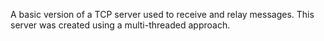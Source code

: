 A basic version of a TCP server used to receive and relay messages.
This server was created using a multi-threaded approach.
